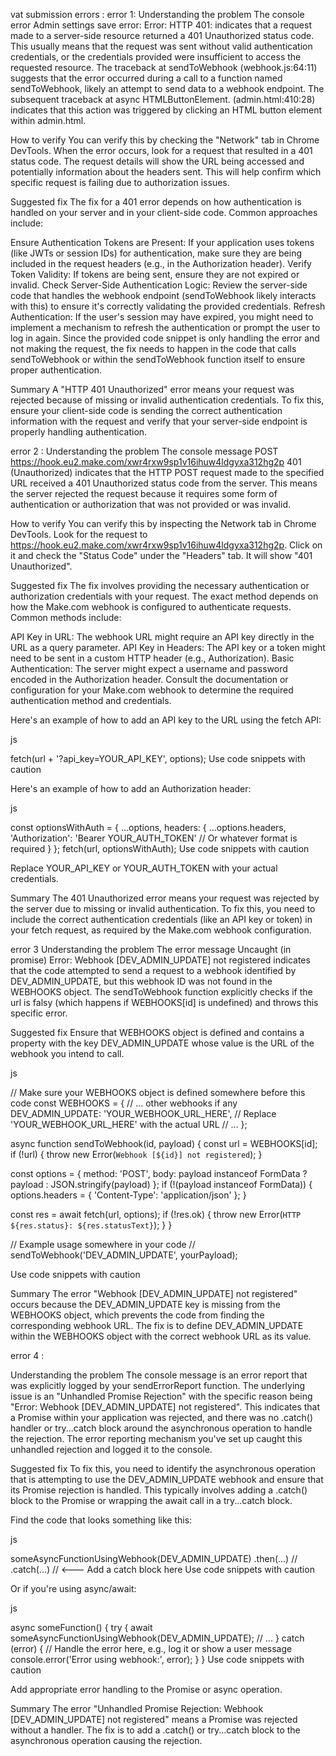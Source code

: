 vat submission errors :
error 1:
Understanding the problem
The console error Admin settings save error: Error: HTTP 401: indicates that a request made to a server-side resource returned a 401 Unauthorized status code. This usually means that the request was sent without valid authentication credentials, or the credentials provided were insufficient to access the requested resource. The traceback at sendToWebhook (webhook.js:64:11) suggests that the error occurred during a call to a function named sendToWebhook, likely an attempt to send data to a webhook endpoint. The subsequent traceback at async HTMLButtonElement.<anonymous> (admin.html:410:28) indicates that this action was triggered by clicking an HTML button element within admin.html.

How to verify
You can verify this by checking the "Network" tab in Chrome DevTools. When the error occurs, look for a request that resulted in a 401 status code. The request details will show the URL being accessed and potentially information about the headers sent. This will help confirm which specific request is failing due to authorization issues.

Suggested fix
The fix for a 401 error depends on how authentication is handled on your server and in your client-side code. Common approaches include:

Ensure Authentication Tokens are Present: If your application uses tokens (like JWTs or session IDs) for authentication, make sure they are being included in the request headers (e.g., in the Authorization header).
Verify Token Validity: If tokens are being sent, ensure they are not expired or invalid.
Check Server-Side Authentication Logic: Review the server-side code that handles the webhook endpoint (sendToWebhook likely interacts with this) to ensure it's correctly validating the provided credentials.
Refresh Authentication: If the user's session may have expired, you might need to implement a mechanism to refresh the authentication or prompt the user to log in again.
Since the provided code snippet is only handling the error and not making the request, the fix needs to happen in the code that calls sendToWebhook or within the sendToWebhook function itself to ensure proper authentication.

Summary
A "HTTP 401 Unauthorized" error means your request was rejected because of missing or invalid authentication credentials. To fix this, ensure your client-side code is sending the correct authentication information with the request and verify that your server-side endpoint is properly handling authentication.

error 2 :
Understanding the problem
The console message POST https://hook.eu2.make.com/xwr4rxw9sp1v16ihuw4ldgyxa312hg2p 401 (Unauthorized) indicates that the HTTP POST request made to the specified URL received a 401 Unauthorized status code from the server. This means the server rejected the request because it requires some form of authentication or authorization that was not provided or was invalid.

How to verify
You can verify this by inspecting the Network tab in Chrome DevTools. Look for the request to https://hook.eu2.make.com/xwr4rxw9sp1v16ihuw4ldgyxa312hg2p. Click on it and check the "Status Code" under the "Headers" tab. It will show "401 Unauthorized".

Suggested fix
The fix involves providing the necessary authentication or authorization credentials with your request. The exact method depends on how the Make.com webhook is configured to authenticate requests. Common methods include:

API Key in URL: The webhook URL might require an API key directly in the URL as a query parameter.
API Key in Headers: The API key or a token might need to be sent in a custom HTTP header (e.g., Authorization).
Basic Authentication: The server might expect a username and password encoded in the Authorization header.
Consult the documentation or configuration for your Make.com webhook to determine the required authentication method and credentials.

Here's an example of how to add an API key to the URL using the fetch API:

js

fetch(url + '?api_key=YOUR_API_KEY', options);
Use code snippets with caution

Here's an example of how to add an Authorization header:

js

const optionsWithAuth = {
  ...options,
  headers: {
    ...options.headers,
    'Authorization': 'Bearer YOUR_AUTH_TOKEN' // Or whatever format is required
  }
};
fetch(url, optionsWithAuth);
Use code snippets with caution

Replace YOUR_API_KEY or YOUR_AUTH_TOKEN with your actual credentials.

Summary
The 401 Unauthorized error means your request was rejected by the server due to missing or invalid authentication. To fix this, you need to include the correct authentication credentials (like an API key or token) in your fetch request, as required by the Make.com webhook configuration.

error 3 
Understanding the problem
The error message Uncaught (in promise) Error: Webhook [DEV_ADMIN_UPDATE] not registered indicates that the code attempted to send a request to a webhook identified by DEV_ADMIN_UPDATE, but this webhook ID was not found in the WEBHOOKS object. The sendToWebhook function explicitly checks if the url is falsy (which happens if WEBHOOKS[id] is undefined) and throws this specific error.

Suggested fix
Ensure that WEBHOOKS object is defined and contains a property with the key DEV_ADMIN_UPDATE whose value is the URL of the webhook you intend to call.

js

// Make sure your WEBHOOKS object is defined somewhere before this code
const WEBHOOKS = {
  // ... other webhooks if any
  DEV_ADMIN_UPDATE: 'YOUR_WEBHOOK_URL_HERE', // Replace 'YOUR_WEBHOOK_URL_HERE' with the actual URL
  // ...
};

async function sendToWebhook(id, payload) {
  const url = WEBHOOKS[id];
  if (!url) {
    throw new Error(`Webhook [${id}] not registered`);
  }

  const options = {
    method: 'POST',
    body: payload instanceof FormData ? payload : JSON.stringify(payload)
  };
  if (!(payload instanceof FormData)) {
    options.headers = { 'Content-Type': 'application/json' };
  }

  const res = await fetch(url, options);
  if (!res.ok) {
    throw new Error(`HTTP ${res.status}: ${res.statusText}`);
  }
}

// Example usage somewhere in your code
// sendToWebhook('DEV_ADMIN_UPDATE', yourPayload);

Use code snippets with caution

Summary
The error "Webhook [DEV_ADMIN_UPDATE] not registered" occurs because the DEV_ADMIN_UPDATE key is missing from the WEBHOOKS object, which prevents the code from finding the corresponding webhook URL. The fix is to define DEV_ADMIN_UPDATE within the WEBHOOKS object with the correct webhook URL as its value.

error 4 :

Understanding the problem
The console message is an error report that was explicitly logged by your sendErrorReport function. The underlying issue is an "Unhandled Promise Rejection" with the specific reason being "Error: Webhook \[DEV_ADMIN_UPDATE] not registered". This indicates that a Promise within your application was rejected, and there was no .catch() handler or try...catch block around the asynchronous operation to handle the rejection. The error reporting mechanism you've set up caught this unhandled rejection and logged it to the console.

Suggested fix
To fix this, you need to identify the asynchronous operation that is attempting to use the DEV_ADMIN_UPDATE webhook and ensure that its Promise rejection is handled. This typically involves adding a .catch() block to the Promise or wrapping the await call in a try...catch block.

Find the code that looks something like this:

js

someAsyncFunctionUsingWebhook(DEV_ADMIN_UPDATE)
  .then(...)
  // .catch(...) // <--- Add a catch block here
Use code snippets with caution

Or if you're using async/await:

js

async someFunction() {
  try {
    await someAsyncFunctionUsingWebhook(DEV_ADMIN_UPDATE);
    // ...
  } catch (error) {
    // Handle the error here, e.g., log it or show a user message
    console.error('Error using webhook:', error);
  }
}
Use code snippets with caution

Add appropriate error handling to the Promise or async operation.

Summary
The error "Unhandled Promise Rejection: Webhook \[DEV_ADMIN_UPDATE] not registered" means a Promise was rejected without a handler. The fix is to add a .catch() or try...catch block to the asynchronous operation causing the rejection.